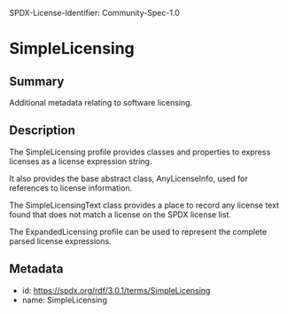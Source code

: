 SPDX-License-Identifier: Community-Spec-1.0

# SimpleLicensing

## Summary

Additional metadata relating to software licensing.

## Description

The SimpleLicensing profile provides classes and properties to express licenses
as a license expression string.

It also provides the base abstract class, AnyLicenseInfo, used for references
to license information.

The SimpleLicensingText class provides a place to record any license text found
that does not match a license on the SPDX license list.

The ExpandedLicensing profile can be used to represent the complete parsed
license expressions.

## Metadata

- id: https://spdx.org/rdf/3.0.1/terms/SimpleLicensing
- name: SimpleLicensing
